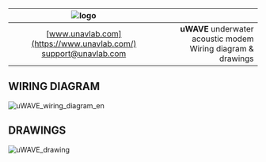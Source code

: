 | ![logo](https://ucnl.github.io/documentation/sm_logo.png) |  |
| :---: | ---: |
| [www.unavlab.com](https://www.unavlab.com/) <br/> [support@unavlab.com](mailto:support@unavlab.com) | **uWAVE** underwater acoustic modem <br/> Wiring diagram & drawings |

## WIRING DIAGRAM

![uWAVE_wiring_diagram_en](https://ucnl.github.io/documentation/uWAVE_wiring_diagram_en.png)

<div style="page-break-after: always;"></div>

## DRAWINGS

![uWAVE_drawing](https://ucnl.github.io/documentation/uWAVE_drawing.png)

<div style="page-break-after: always;"></div>

